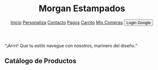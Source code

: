 <!DOCTYPE html>
<html lang="es">
<head>
  <meta charset="UTF-8" />
  <meta name="viewport" content="width=device-width, initial-scale=1.0" />
  <title>Morgan Estampados</title>
  <script src="https://cdn.tailwindcss.com"></script>
  <style>
    .parpadea {
      animation: blink 1s infinite;
    }
    @keyframes blink {
      0%, 100% { opacity: 1; }
      50% { opacity: 0.3; }
    }
  </style>
</head>
<body class="text-gray-900">
  <!-- Barra de navegación -->
  <header class="bg-red-700 text-white p-4 shadow-md flex justify-between items-center">
    <h1 class="text-2xl font-bold">Morgan Estampados</h1>
    <nav class="space-x-4">
      <a href="#catalogo" class="hover:underline">Inicio</a>
      <a href="#personaliza" class="hover:underline">Personaliza</a>
      <a href="#contacto" class="hover:underline">Contacto</a>
      <a href="#pagos" class="hover:underline">Pagos</a>
      <a href="carro.html" class="hover:underline">Carrito</a>
      <a href="#compras" class="hover:underline">Mis Compras</a>
      <button id="loginBtn" class="bg-white text-red-700 px-2 py-1 rounded">Login Google</button>
    </nav>
  </header>

  <!-- Frase Pirata -->
  <section class="bg-black text-white text-center p-2 text-lg italic">
    <p>“¡Arrrr! Que tu estilo navegue con nosotros, marinero del diseño.”</p>
  </section>

  <!-- Catálogo de productos -->
  <section id="catalogo" class="p-6">
    <h2 class="text-3xl font-semibold text-center mb-6">Catálogo de Productos</h2>
    <div class="grid grid-cols-1 md:grid-cols-4 gap-6" id="catalogo-grid">
      <!-- Los productos se agregarán por JS -->
    </div>
    <script>
      let carrito = JSON.parse(localStorage.getItem('carrito')) || [];

      function agregarAlCarrito(nombre, precio, index) {
        const itemExistente = carrito.find(item => item.nombre === nombre);
        if (itemExistente) {
          itemExistente.cantidad++;
        } else {
          carrito.push({ nombre, precio, cantidad: 1 });
        }
        localStorage.setItem('carrito', JSON.stringify(carrito));
        document.getElementById(`contador-${index}`).textContent = carrito.find(item => item.nombre === nombre).cantidad;
      }

      document.addEventListener("DOMContentLoaded", () => {
        const catalogo = document.getElementById("catalogo-grid");
        for (let i = 1; i <= 20; i++) {
          const nombre = i === 1 ? "Camiseta Pirata" : `Producto ${i}`;
          const precio = i === 1 ? 35000 : 20000 + i * 500;
          const div = document.createElement('div');
          div.className = "bg-white p-4 rounded shadow flex flex-col items-center";
          div.innerHTML = `
            <img src="p${i}.jpeg" alt="${nombre}" class="w-full mb-2">
            <h3 class="font-bold">${nombre}</h3>
            <p>$${precio}</p>
            <div class="flex flex-col mt-2 w-full justify-center">
              <a href="p${i}.html" class="bg-purple-500 text-white px-4 py-2 rounded text-center mb-2">Ver detalles</a>
              <button onclick="agregarAlCarrito('${nombre}', ${precio}, ${i})" class="bg-pink-500 text-white px-4 py-2 rounded flex items-center justify-center gap-2">
                Añadir al carro <span>❤️</span> <span id="contador-${i}" class="ml-2 bg-white text-pink-600 px-2 rounded">0</span>
              </button>
            </div>
          `;
          catalogo.appendChild(div);
        }
      });
    </script>
  </section>

  <!-- Sección Mis Compras -->
  <section id="compras" class="p-6 bg-white">
    <h2 class="text-2xl font-bold text-center mb-4">Compras Realizadas</h2>
    <p class="text-center">Esta sección estará disponible próximamente con seguimiento de pedidos.</p>
  </section>

  <!-- Personaliza tu prenda -->
  <section id="personaliza" class="p-6 bg-white">
    <h2 class="text-2xl font-bold text-center mb-4">Personaliza tu prenda</h2>
    <form class="max-w-xl mx-auto space-y-4">
      <input type="text" placeholder="Nombre completo" class="w-full border p-2 rounded">
      <input type="email" placeholder="Correo electrónico" class="w-full border p-2 rounded">
      <input type="file" class="w-full border p-2 rounded">
      <select class="w-full border p-2 rounded">
        <option>Camiseta</option>
        <option>Gorra</option>
        <option>Tote Bag</option>
      </select>
      <textarea placeholder="Detalles del diseño" class="w-full border p-2 rounded"></textarea>
      <a href="https://wa.link/ru46tm" target="_blank" class="block bg-red-700 text-white px-4 py-2 text-center rounded">Enviar por WhatsApp</a>
    </form>
  </section>

  <!-- Contacto -->
  <section id="contacto" class="p-6">
    <h2 class="text-2xl font-bold text-center mb-4">Contacto</h2>
    <form class="max-w-xl mx-auto space-y-4">
      <input type="text" placeholder="Nombre" class="w-full border p-2 rounded">
      <input type="email" placeholder="Correo" class="w-full border p-2 rounded">
      <textarea placeholder="Mensaje" class="w-full border p-2 rounded"></textarea>
      <button class="bg-red-700 text-white px-4 py-2 rounded">Enviar</button>
    </form>
  </section>

  <!-- Pagos en línea -->
  <section id="pagos" class="p-6 bg-white">
    <h2 class="text-2xl font-bold text-center mb-4">Pagos en Línea</h2>
    <p class="text-center mb-2">Realiza tu pago a través de nuestros métodos autorizados.</p>
    <div class="flex flex-wrap justify-center gap-4">
      <a href="#" class="bg-green-600 text-white px-4 py-2 rounded">Nequi</a>
      <a href="#" class="bg-yellow-500 text-white px-4 py-2 rounded">Bancolombia</a>
      <a href="#" class="bg-blue-700 text-white px-4 py-2 rounded">Daviplata</a>
    </div>
  </section>

  <!-- Botón flotante de WhatsApp parpadeante -->
  <a href="https://wa.link/ru46tm" target="_blank" class="fixed bottom-6 right-6 bg-green-500 text-white p-4 rounded-full shadow-lg parpadea text-xl font-bold">
    📩 Escríbenos por WhatsApp
  </a>

  <!-- Script de redirección al login -->
  <script>
    const loginBtn = document.getElementById("loginBtn");
    loginBtn.addEventListener("click", () => {
      window.location.href = "login.html";
    });
  </script>
</body>
</html>
